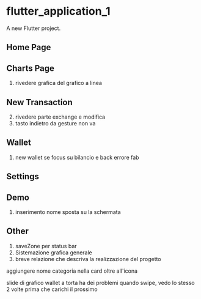 # flutter_application_1

A new Flutter project.

## Home Page
## Charts Page
1. ⁠⁠rivedere grafica del grafico a linea
## New Transaction
2. rivedere parte exchange e modifica
3. tasto indietro da gesture non va 


## Wallet
1. new wallet se focus su bilancio e back errore fab 
## Settings

## Demo
1. inserimento nome sposta su la schermata 


## Other
1. ⁠saveZone per status bar
3. Sistemazione grafica generale
4. ⁠breve relazione che descriva la realizzazione del progetto


aggiungere nome categoria nella card oltre all'icona 


slide di grafico wallet a torta ha dei problemi quando swipe, vedo lo stesso 2 volte prima che carichi il prossimo